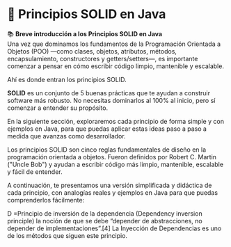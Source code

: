 # 📘 Principios SOLID en Java

📚 **Breve introducción a los Principios SOLID en Java**  
Una vez que dominamos los fundamentos de la Programación Orientada a Objetos (POO) —como clases, objetos, atributos, métodos, encapsulamiento, constructores y getters/setters—, es importante comenzar a pensar en cómo escribir código limpio, mantenible y escalable.

Ahí es donde entran los principios SOLID.

**SOLID** es un conjunto de 5 buenas prácticas que te ayudan a construir software más robusto. No necesitas dominarlos al 100% al inicio, pero sí comenzar a entender su propósito.

En la siguiente sección, exploraremos cada principio de forma simple y con ejemplos en Java, para que puedas aplicar estas ideas paso a paso a medida que avanzas como desarrollador.

Los principios SOLID son cinco reglas fundamentales de diseño en la programación orientada a objetos. Fueron definidos por Robert C. Martin ("Uncle Bob") y ayudan a escribir código más limpio, mantenible, escalable y fácil de entender.

A continuación, te presentamos una versión simplificada y didáctica de cada principio, con analogías reales y ejemplos en Java para que puedas comprenderlos fácilmente:




















D =Principio de inversión de la dependencia (Dependency inversion principle)
la noción de que se debe “depender de abstracciones, no depender de implementaciones”.[4]​
La Inyección de Dependencias es uno de los métodos que siguen este principio.

